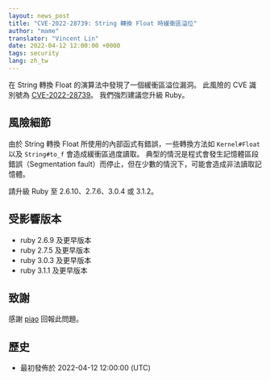 ```yaml
---
layout: news_post
title: "CVE-2022-28739: String 轉換 Float 時緩衝區溢位"
author: "mame"
translator: "Vincent Lin"
date: 2022-04-12 12:00:00 +0000
tags: security
lang: zh_tw
---
```


在 String 轉換 Float 的演算法中發現了一個緩衝區溢位漏洞。
此風險的 CVE 識別號為 [CVE-2022-28739](https://nvd.nist.gov/vuln/detail/CVE-2022-28739)。
我們強烈建議您升級 Ruby。

## 風險細節

由於 String 轉換 Float 所使用的內部函式有錯誤，一些轉換方法如 `Kernel#Float` 以及 `String#to_f` 會造成緩衝區過度讀取。
典型的情況是程式會發生記憶體區段錯誤（Segmentation fault）而停止，但在少數的情況下，可能會造成非法讀取記憶體。

請升級 Ruby 至 2.6.10、2.7.6、3.0.4 或 3.1.2。

## 受影響版本

* ruby 2.6.9 及更早版本
* ruby 2.7.5 及更早版本
* ruby 3.0.3 及更早版本
* ruby 3.1.1 及更早版本

## 致謝

感謝 [piao](https://hackerone.com/piao?type=user) 回報此問題。

## 歷史

* 最初發佈於 2022-04-12 12:00:00 (UTC)
